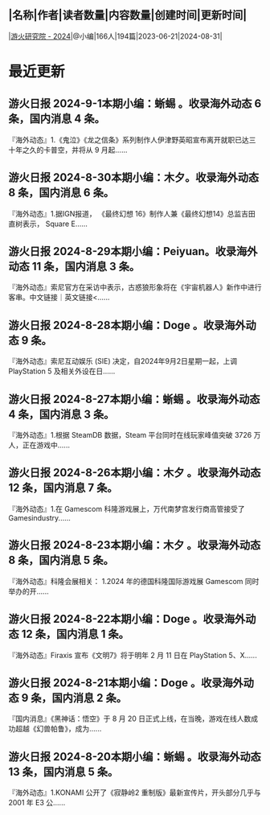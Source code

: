 |名称|作者|读者数量|内容数量|创建时间|更新时间|
---
|[游火研究院 - 2024](https://xiaobot.net/p/YoHo2024?refer=0b133df9-27dc-423b-8101-639049001c13)|@小编|166人|194篇|2023-06-21|2024-08-31|

# 最近更新
## 游火日报 2024-9-1本期小编：蜥蜴 。收录海外动态 6 条，国内消息 4 条。

『海外动态』1.《鬼泣》《龙之信条》系列制作人伊津野英昭宣布离开就职已达三十年之久的卡普空，并将从 9 月起......
## 游火日报 2024-8-30本期小编：木夕。收录海外动态 8 条，国内消息 6 条。

『海外动态』1.据IGN报道， 《最终幻想 16》制作人兼《最终幻想14》总监吉田直树表示， Square E......
## 游火日报 2024-8-29本期小编：Peiyuan。收录海外动态 11 条，国内消息 3 条。

『海外动态』索尼官方在采访中表示，古惑狼形象将在《宇宙机器人》新作中进行客串。中文链接｜英文链接<......
## 游火日报 2024-8-28本期小编：Doge 。收录海外动态 9 条。

『海外动态』索尼互动娱乐 (SIE) 决定，自2024年9月2日星期一起，上调 PlayStation 5 及相关外设在日......
## 游火日报 2024-8-27本期小编：蜥蜴 。收录海外动态 4 条，国内消息 3 条。

『海外动态』1.根据 SteamDB 数据，Steam 平台同时在线玩家峰值突破 3726 万人，正在游戏中......
## 游火日报 2024-8-26本期小编：木夕 。收录海外动态 12 条，国内消息 7 条。

『海外动态』1.在 Gamescom 科隆游戏展上，万代南梦宫发行商高管接受了 Gamesindustry......
## 游火日报 2024-8-23本期小编：木夕 。收录海外动态 8 条，国内消息 5 条。

『海外动态』科隆会展相关：
1.2024 年的德国科隆国际游戏展 Gamescom 同时举办的开......
## 游火日报 2024-8-22本期小编：Doge 。收录海外动态 12 条，国内消息 1 条。

『海外动态』Firaxis 宣布《文明7》将于明年 2 月 11 日在 PlayStation 5、X......
## 游火日报 2024-8-21本期小编：Doge 。收录海外动态 9 条，国内消息 2 条。

『国内消息』《黑神话：悟空》于 8 月 20 日正式上线，在当晚，游戏在线人数成功超越《幻兽帕鲁》，成为......
## 游火日报 2024-8-20本期小编：蜥蜴 。收录海外动态 13 条，国内消息 5 条。

『海外动态』1.KONAMI 公开了《寂静岭2 重制版》最新宣传片，开头部分几乎与 2001 年 E3 公......

